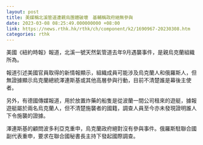 ```yaml
---
layout: post
title: 美媒稱北溪管道遭親烏團體破壞　基輔稱政府絕無參與
date: 2023-03-08 08:25:49.000000000 +08:00
link: https://news.rthk.hk/rthk/ch/component/k2/1690967-20230308.htm
categories: rthk
---
```


美國《紐約時報》報道，北溪一號天然氣管道去年9月遇襲事件，是親烏克蘭組織所為。

報道引述美國官員取得的新情報顯示，組織成員可能涉及烏克蘭人和俄羅斯人，但無證據顯示烏克蘭總統澤連斯基或其他高層參與行動，目前不清楚誰是幕後主使者。

另外，有德國傳媒報道，用於放置炸藥的船隻是從波蘭一間公司租來的遊艇，據報遊艇屬於兩名烏克蘭人，但不清楚施襲者的國籍，調查人員至今亦未發現證明誰人下令施襲的證據。

澤連斯基的顧問波多利亞克重申，烏克蘭政府絕對沒有參與事件。俄羅斯駐聯合國副代表重申，要求在聯合國秘書長主持下發起國際調查。
